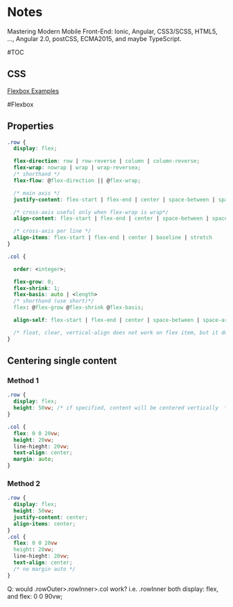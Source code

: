 # Notes
Mastering Modern Mobile Front-End: Ionic, Angular, CSS3/SCSS, HTML5, ..., Angular 2.0, postCSS, ECMA2015, and maybe TypeScript.









#TOC
## CSS
[Flexbox Examples](#flexbox-examples)

#Flexbox
## Properties 
```css
.row {
  display: flex;

  flex-direction: row | row-reverse | column | column-reverse;
  flex-wrap: nowrap | wrap | wrap-reversea;
  /* shorthand */
  flex-flow: @flex-direction || @flex-wrap;

  /* main axis */
  justify-content: flex-start | flex-end | center | space-between | space-around;

  /* cross-axis useful only when flex-wrap is wrap*/
  align-content: flex-start | flex-end | center | space-between | space-around;

  /* cross-axis per line */
  align-items: flex-start | flex-end | center | baseline | stretch
}

.col {

  order: <integer>;

  flex-grow: 0;
  flex-shrink: 1;
  flex-basis: auto | <length>
  /* shorthand (use short)*/
  flex: @flex-grow @flex-shrink @flex-basis;

  align-self: flex-start | flex-end | center | space-between | space-around;

  /* float, clear, vertical-align does not work on flex item, but it does work on flex container. */
}

```
## Centering single content
### Method 1
```css
.row {
  display: flex;
  height: 50vw; /* if specified, content will be centered vertically  */
}

.col {
  flex: 0 0 20vw;
  height: 20vw;
  line-hieght: 20vw;
  text-align: center;
  margin: auto;
}
```

### Method 2
```css
.row {
  display: flex;
  height: 50vw;
  justify-content: center;
  align-items: center;
}
.col {
  flex: 0 0 20vw
  height: 20vw;
  line-hieght: 20vw;
  text-align: center;
  /* no margin auto */
}
```


Q: would .rowOuter>.rowInner>.col work?
i.e. .rowInner both display: flex, and flex: 0 0 90vw;










